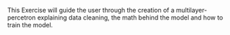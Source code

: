 This Exercise will guide the user through the creation of a multilayer-percetron explaining data cleaning, the math behind the model and how to train the model.